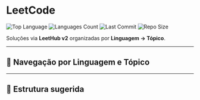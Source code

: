 # LeetCode

![Top Language](https://img.shields.io/github/languages/top/Scarlateli/LeetCode) ![Languages Count](https://img.shields.io/github/languages/count/Scarlateli/LeetCode) ![Last Commit](https://img.shields.io/github/last-commit/Scarlateli/LeetCode) ![Repo Size](https://img.shields.io/github/repo-size/Scarlateli/LeetCode)

Soluções via **LeetHub v2** organizadas por **Linguagem → Tópico**.

---

## 🔎 Navegação por Linguagem e Tópico

---

## 📁 Estrutura sugerida

